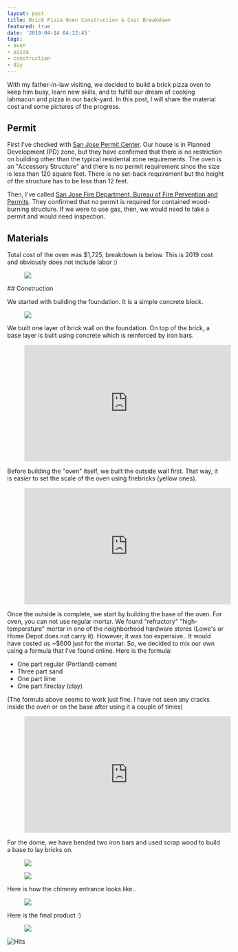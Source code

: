 ```yaml
---
layout: post
title: Brick Pizza Oven Construction & Cost Breakdown
featured: true
date: '2019-04-14 04:12:45'
tags:
- oven
- pizza
- construction
- diy
---
```


With my father-in-law visiting, we decided to build a brick pizza oven to keep him busy, learn new skills, and to fulfill our dream of cooking lahmacun and pizza in our back-yard. In this post, I will share the material cost and some pictures of the progress.

## Permit

First I've checked with [San Jose Permit Center](http://www.sanjoseca.gov/index.aspx?NID=408). Our house is in Planned Development (PD) zone, but they have confirmed that there is no restriction on building other than the typical residental zone requirements. The oven is an "Accessory Structure" and there is no permit requirement since the size is less than 120 square feet. There is no set-back requirement but the height of the structure has to be less than 12 feet.

Then, I've called [San Jose Fire Department, Bureau of Fire Pervention and Permits](http://www.sanjoseca.gov/index.aspx?NID=749). They confirmed that no permit is required for contained wood-burning structure. If we were to use gas, then, we would need to take a permit and would need inspection.

## Materials

Total cost of the oven was $1,725, breakdown is below. This is 2019 cost and obviously does not include labor :)

<figure class="kg-card kg-image-card"><img src="/content/images/2019/04/Pizza-Oven-Material-Cost-3.jpg" class="kg-image"></figure>
## Construction

We started with building the foundation. It is a simple concrete block.

<figure class="kg-card kg-image-card"><img src="/content/images/2019/04/brick_oven_foundation.jpg" class="kg-image"></figure>

We built one layer of brick wall on the foundation. On top of the brick, a base layer is built using concrete which is reinforced by iron bars.

<figure class="kg-card kg-embed-card"><iframe width="480" height="270" src="https://www.youtube.com/embed/6LxVpRitfak?feature=oembed" frameborder="0" allow="accelerometer; autoplay; encrypted-media; gyroscope; picture-in-picture" allowfullscreen></iframe></figure>

Before building the "oven" itself, we built the outside wall first. That way, it is easier to set the scale of the oven using firebricks (yellow ones).

<figure class="kg-card kg-embed-card"><iframe width="480" height="270" src="https://www.youtube.com/embed/ds9GMbZlt1M?feature=oembed" frameborder="0" allow="accelerometer; autoplay; encrypted-media; gyroscope; picture-in-picture" allowfullscreen></iframe></figure>

Once the outside is complete, we start by building the base of the oven. For oven, you can not use regular mortar. We found "refractory" "high-temperature" mortar in one of the neighborhood hardware stores (Lowe's or Home Depot does not carry it). However, it was too expensive.. It would have costed us ~$600 just for the mortar. So, we decided to mix our own using a formula that I've found online. Here is the formula:

- One part regular (Portland) cement
- Three part sand
- One part lime
- One part fireclay (clay)

(The formula above seems to work just fine. I have not seen any cracks inside the oven or on the base after using it a couple of times)

<figure class="kg-card kg-embed-card"><iframe width="480" height="270" src="https://www.youtube.com/embed/wowlXPQ9CYM?feature=oembed" frameborder="0" allow="accelerometer; autoplay; encrypted-media; gyroscope; picture-in-picture" allowfullscreen></iframe></figure>

For the dome, we have bended two iron bars and used scrap wood to build a base to lay bricks on.

<figure class="kg-card kg-image-card"><img src="/content/images/2019/04/brick_oven_dome.jpg" class="kg-image"></figure><figure class="kg-card kg-image-card"><img src="/content/images/2019/04/brick_oven_dome2.jpg" class="kg-image"></figure>

Here is how the chimney entrance looks like..

<figure class="kg-card kg-image-card"><img src="/content/images/2019/04/brick_pizza_oven_chimney_base.jpg" class="kg-image"></figure>

Here is the final product :)

<figure class="kg-card kg-image-card"><img src="/content/images/2019/04/brick_oven_full.jpg" class="kg-image"></figure>

<img src="https://hitcounter.pythonanywhere.com/count/tag.svg" alt="Hits">
